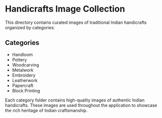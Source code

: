 # Handicrafts Image Collection

This directory contains curated images of traditional Indian handicrafts organized by categories:

## Categories
- Handloom
- Pottery
- Woodcarving
- Metalwork
- Embroidery
- Leatherwork
- Papercraft
- Block Printing

Each category folder contains high-quality images of authentic Indian handicrafts.
These images are used throughout the application to showcase the rich heritage of Indian craftsmanship.